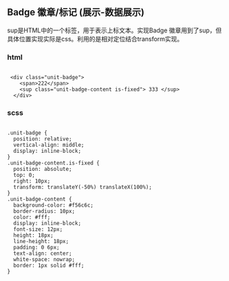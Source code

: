 ## Badge 徽章/标记 (展示-数据展示)

sup是HTML中的一个标签，用于表示上标文本。实现Badge 徽章用到了sup，但具体位置实现实际是css。利用的是相对定位结合transform实现。


### html

```

 <div class="unit-badge">
    <span>222</span>
    <sup class="unit-badge-content is-fixed"> 333 </sup>
  </div>

```
### scss

```

.unit-badge {
  position: relative;
  vertical-align: middle;
  display: inline-block;
}
.unit-badge-content.is-fixed {
  position: absolute;
  top: 0;
  right: 10px;
  transform: translateY(-50%) translateX(100%);
}
.unit-badge-content {
  background-color: #f56c6c;
  border-radius: 10px;
  color: #fff;
  display: inline-block;
  font-size: 12px;
  height: 18px;
  line-height: 18px;
  padding: 0 6px;
  text-align: center;
  white-space: nowrap;
  border: 1px solid #fff;
}
```

